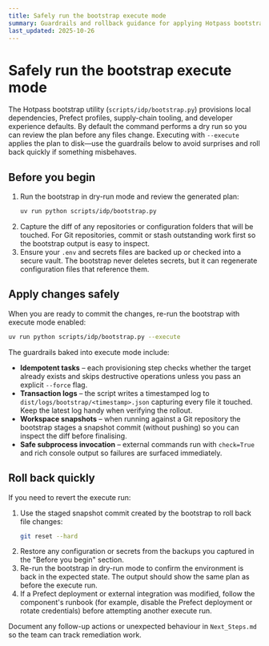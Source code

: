 ```yaml
---
title: Safely run the bootstrap execute mode
summary: Guardrails and rollback guidance for applying Hotpass bootstrap changes.
last_updated: 2025-10-26
---
```


# Safely run the bootstrap execute mode

The Hotpass bootstrap utility (`scripts/idp/bootstrap.py`) provisions local dependencies,
Prefect profiles, supply-chain tooling, and developer experience defaults. By default the
command performs a dry run so you can review the plan before any files change. Executing
with `--execute` applies the plan to disk—use the guardrails below to avoid surprises and
roll back quickly if something misbehaves.

## Before you begin

1. Run the bootstrap in dry-run mode and review the generated plan:
   ```bash
   uv run python scripts/idp/bootstrap.py
   ```
2. Capture the diff of any repositories or configuration folders that will be touched.
   For Git repositories, commit or stash outstanding work first so the bootstrap output is
   easy to inspect.
3. Ensure your `.env` and secrets files are backed up or checked into a secure vault. The
   bootstrap never deletes secrets, but it can regenerate configuration files that reference them.

## Apply changes safely

When you are ready to commit the changes, re-run the bootstrap with execute mode enabled:

```bash
uv run python scripts/idp/bootstrap.py --execute
```

The guardrails baked into execute mode include:

- **Idempotent tasks** – each provisioning step checks whether the target already exists
  and skips destructive operations unless you pass an explicit `--force` flag.
- **Transaction logs** – the script writes a timestamped log to
  `dist/logs/bootstrap/<timestamp>.json` capturing every file it touched. Keep the latest
  log handy when verifying the rollout.
- **Workspace snapshots** – when running against a Git repository the bootstrap stages a
  snapshot commit (without pushing) so you can inspect the diff before finalising.
- **Safe subprocess invocation** – external commands run with `check=True` and rich
  console output so failures are surfaced immediately.

## Roll back quickly

If you need to revert the execute run:

1. Use the staged snapshot commit created by the bootstrap to roll back file changes:
   ```bash
   git reset --hard
   ```
2. Restore any configuration or secrets from the backups you captured in the
   "Before you begin" section.
3. Re-run the bootstrap in dry-run mode to confirm the environment is back in the expected
   state. The output should show the same plan as before the execute run.
4. If a Prefect deployment or external integration was modified, follow the component's
   runbook (for example, disable the Prefect deployment or rotate credentials) before
   attempting another execute run.

Document any follow-up actions or unexpected behaviour in `Next_Steps.md` so the team can
track remediation work.
